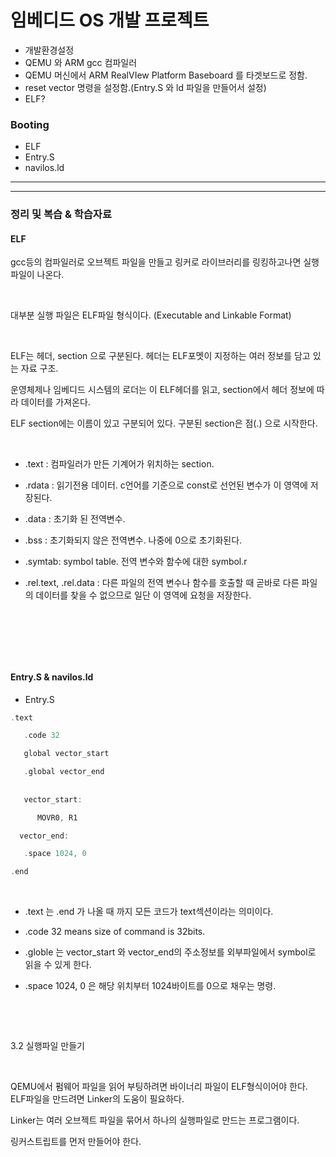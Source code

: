 # 임베디드 OS 개발 프로젝트

- 개발환경설정
- QEMU 와 ARM gcc 컴파일러
- QEMU 머신에서 ARM RealVIew Platform Baseboard 를 타겟보드로 정함.
- reset vector 명령을 설정함.(Entry.S 와 ld 파일을 만들어서 설정)
- ELF?


### Booting
- ELF 
- Entry.S
- navilos.ld


---
---

### 정리 및 복습 & 학습자료


#### ELF

gcc등의 컴파일러로 오브젝트 파일을 만들고 링커로 라이브러리를 링킹하고나면 실행파일이 나온다. 

​

대부분 실행 파일은 ELF파일 형식이다. (Executable and Linkable Format) 

​

ELF는 헤더, section 으로 구분된다. 헤더는 ELF포멧이 지정하는 여러 정보를 담고 있는 자료 구조. 

운영체제나 임베디드 시스템의 로더는 이 ELF헤더를 읽고, section에서 헤더 정보에 따라 데이터를 가져온다.

ELF section에는 이름이 있고 구분되어 있다. 구분된 section은 점(.) 으로 시작한다.

​

- .text : 컴파일러가 만든 기계어가 위치하는 section. 

- .rdata : 읽기전용 데이터. c언어를 기준으로 const로 선언된 변수가 이 영역에 저장된다.

- .data : 초기화 된 전역변수.

- .bss : 초기화되지 않은 전역변수. 나중에 0으로 초기화된다. 

- .symtab: symbol table. 전역 변수와 함수에 대한 symbol.r

- .rel.text, .rel.data : 다른 파일의 전역 변수나 함수를 호출할 때 곧바로 다른 파일의 데이터를 찾을 수 없으므로 일단 이 영역에 요청을 저장한다.

  
    
​

​

​

#### Entry.S & navilos.ld

- Entry.S
~~~c
.text

   .code 32

   global vector_start

   .global vector_end
 
  
   vector_start:

      MOVR0, R1

  vector_end:

   .space 1024, 0

.end
~~~
﻿
- .text 는 .end 가 나올 때 까지 모든 코드가 text섹션이라는 의미이다. 

- .code 32 means size of command is 32bits.

- .globle 는 vector_start 와 vector_end의 주소정보를 외부파일에서 symbol로 읽을 수 있게 한다.

- .space 1024, 0 은 해당 위치부터 1024바이트를 0으로 채우는 명령.

​

​

3.2 실행파일 만들기

​

QEMU에서 펌웨어 파일을 읽어 부팅하려면 바이너리 파일이 ELF형식이어야 한다. ELF파일을 만드려면 Linker의 도움이 필요하다.

Linker는 여러 오브젝트 파일을 묶어서 하나의 실행파일로 만드는 프로그램이다. 

링커스트립트를 먼저 만들어야 한다. 

